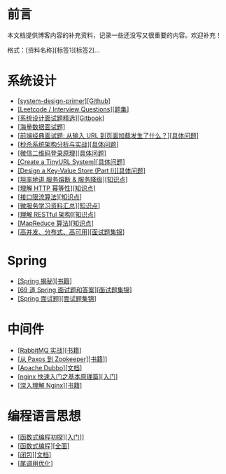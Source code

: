 # 前言

本文档提供博客内容的补充资料，记录一些还没写又很重要的内容。欢迎补充！

格式：\[资料名称\]\[标签1\]\[标签2\]...


# 系统设计

- [[system-design-primer][Github]](https://github.com/donnemartin/system-design-primer)
- [[Leetcode / Interview Questions][题集]](https://leetcode.com/discuss/interview-question/?orderBy=most_votes)
- [[系统设计面试题精选][Gitbook]](https://soulmachine.gitbooks.io/system-design/content/cn/)
- [[海量数据面试题]](https://samanthachen.github.io/2016/08/01/%E6%B5%B7%E9%87%8F%E6%95%B0%E6%8D%AE%E9%9D%A2%E8%AF%95%E9%A2%98/)
- [[前端经典面试题: 从输入 URL 到页面加载发生了什么？][具体问题]](https://segmentfault.com/a/1190000006879700)
- [[秒杀系统架构分析与实战][具体问题]](https://my.oschina.net/xianggao/blog/524943)
- [[微信二维码登录原理][具体问题]](https://zhuanlan.zhihu.com/p/22325152?refer=bittiger)
- [[Create a TinyURL System][具体问题]](https://github.com/CyC2018/CS-Notes)
- [[Design a Key-Value Store (Part I)][具体问题]](http://blog.gainlo.co/index.php/2016/06/14/design-a-key-value-store-part-i/)
- [[坦率地讲 服务熔断 & 服务降级][知识点]](http://lexuslee.me/2018/02/01/2018-01-18-Service-fallback/)
- [[理解 HTTP 幂等性][知识点]](https://www.cnblogs.com/weidagang2046/archive/2011/06/04/idempotence.html)
- [[接口限流算法][知识点]](https://blog.csdn.net/ljj821061514/article/details/52512943)
- [[微服务学习资料汇总][知识点]](https://www.infoq.cn/article/2014%2F07%2Fmicroservice-learning-resources)
- [[理解 RESTful 架构][知识点]](http://www.ruanyifeng.com/blog/2011/09/restful.html)
- [[MapReduce 算法][知识点]](https://github.com/xuelangZF/CS_Offer/blob/master/Others/Hadoop_Spark.md)
- [[高并发、分布式、高可用][面试题集锦]](https://github.com/doocs/advanced-java)


# Spring

- [[Spring 揭秘][书籍]](https://book.douban.com/subject/3897837/)
- [[69 道 Spring 面试题和答案][面试题集锦]](http://ifeve.com/spring-interview-questions-and-answers/)
- [[Spring 面试题][面试题集锦]](https://github.com/Homiss/Java-interview-questions/blob/master/%E6%A1%86%E6%9E%B6/Spring%20%E9%9D%A2%E8%AF%95%E9%A2%98.md)

# 中间件

- [[RabbitMQ 实战][书籍]](https://book.douban.com/subject/26649178/)
- [[从 Paxos 到 Zookeeper][书籍]](https://book.douban.com/subject/26292004/)]
- [[Apache Dubbo][文档]](http://dubbo.apache.org/zh-cn/)
- [[nginx 快速入门之基本原理篇][入门]](https://zhuanlan.zhihu.com/p/31196264)
- [[深入理解 Nginx][书籍]](https://book.douban.com/subject/22793675/)

# 编程语言思想

- [[函数式编程初探][入门]](http://www.ruanyifeng.com/blog/2012/04/functional_programming.html)]
- [[函数式编程][全面]](https://coolshell.cn/articles/10822.html)
- [[闭包][文档]](https://developer.mozilla.org/zh-CN/docs/Web/JavaScript/Closures)
- [[尾调用优化]](http://www.ruanyifeng.com/blog/2015/04/tail-call.html)

